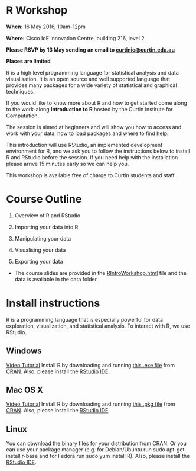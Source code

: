 # R Workshop

**When:** 16 May 2016, 10am-12pm

**Where:** Cisco IoE Innovation Centre, building 216, level 2

**Please RSVP by 13 May sending an email to [curtinic@curtin.edu.au](mailto:curtinic@curtin.edu.au?subject=RSVP%20for%20R%20Workshop&body=I%20am%20going%20to%20attend%20the%20workshop)**

**Places are limited**

R is a high level programming language for statistical analysis and data visualisation. It is an open source and well supported language that provides many packages for a wide variety of statistical and graphical techniques.
 
If you would like to know more about R and how to get started come along to the work-along **Introduction to R** hosted by the Curtin Institute for Computation. 
 
The session is aimed at beginners and will show you how to access and work with your data, how to load packages and where to find help.

This introduction will use RStudio, an implemented development environment for R, and we ask you to follow the instructions below to install R and RStudio before the session. If you need help with the installation please arrive 15 minutes early so we can help you.

This workshop is available free of charge to Curtin students and staff.

# Course Outline

1. Overview of R and RStudio

2. Importing your data into R

3. Manipulating your data

4. Visualising your data

5. Exporting your data

- The course slides are provided in the [RIntroWorkshop.html](http://tinyurl.com/zg522k4) file and the data is available in the data folder.

# Install instructions

R is a programming language that is especially powerful for data exploration, visualization, and statistical analysis. To interact with R, we use RStudio.

## Windows

[Video Tutorial](https://www.youtube.com/watch?v=q0PjTAylwoU) Install R by downloading and running [this .exe file](http://cran.r-project.org/bin/windows/base/release.htm) from [CRAN](http://cran.r-project.org/index.html). Also, please install the [RStudio IDE](http://www.rstudio.com/ide/download/desktop).

## Mac OS X

[Video Tutorial](https://www.youtube.com/watch?v=5-ly3kyxwEg) Install R by downloading and running [this .pkg file](http://cran.r-project.org/bin/macosx/R-latest.pkg) from [CRAN](http://cran.r-project.org/index.html). Also, please install the [RStudio IDE](http://www.rstudio.com/ide/download/desktop).

## Linux

You can download the binary files for your distribution from [CRAN](http://cran.r-project.org/index.html). Or you can use your package manager (e.g. for Debian/Ubuntu run sudo apt-get install r-base and for Fedora run sudo yum install R). Also, please install the [RStudio IDE](http://www.rstudio.com/ide/download/desktop).
